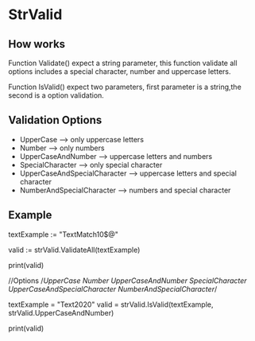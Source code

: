 # StrValid

## How works

Function Validate() expect a string parameter, this function validate all options
includes a special character, number and uppercase letters.

Function IsValid() expect two parameters, first parameter is a string,the second
is a option validation.

## Validation Options

- UpperCase                    --> only uppercase letters
- Number                       --> only numbers
- UpperCaseAndNumber           --> uppercase letters and numbers
- SpecialCharacter             --> only special character
- UpperCaseAndSpecialCharacter --> uppercase letters and special character
- NumberAndSpecialCharacter    --> numbers and special character

## Example

textExample := "TextMatch10$@"

valid := strValid.ValidateAll(textExample)

print(valid)

//Options
/*UpperCase
Number
UpperCaseAndNumber
SpecialCharacter
UpperCaseAndSpecialCharacter
NumberAndSpecialCharacter*/

textExample = "Text2020"
valid = strValid.IsValid(textExample, strValid.UpperCaseAndNumber)

print(valid)




